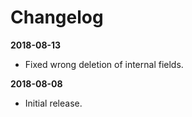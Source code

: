 # Changelog

**2018-08-13**

- Fixed wrong deletion of internal fields.

**2018-08-08**

- Initial release.